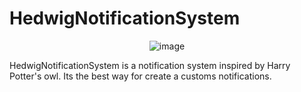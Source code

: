 # HedwigNotificationSystem

<p align="center">
  <img src="https://github.com/user-attachments/assets/b6814ace-9b89-4a66-9283-f664cce87196" alt="image" />
</p>

HedwigNotificationSystem is a notification system inspired by Harry Potter's owl. Its the best way for create a customs notifications.
